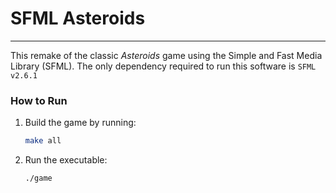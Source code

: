 # SFML Asteroids
---
This remake of the classic *Asteroids* game using the Simple and Fast Media Library (SFML).
The only dependency required to run this software is ``SFML v2.6.1``
### How to Run
1. Build the game by running:
   ```bash
   make all
   ```
2. Run the executable:
   ```bash
   ./game
   ```


